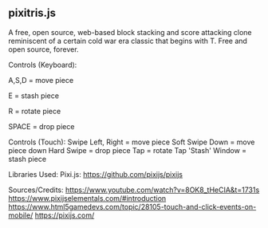 ## pixitris.js

A free, open source, web-based block stacking and score attacking clone reminiscent of a certain cold war era classic that begins with T.
Free and open source, forever.

Controls (Keyboard):

A,S,D = move piece

E = stash piece

R = rotate piece

SPACE = drop piece


Controls (Touch):
Swipe Left, Right = move piece
Soft Swipe Down = move piece down
Hard Swipe = drop piece
Tap = rotate
Tap 'Stash' Window = stash piece

Libraries Used:
  Pixi.js: https://github.com/pixijs/pixijs

Sources/Credits:
  https://www.youtube.com/watch?v=8OK8_tHeCIA&t=1731s
  https://www.pixijselementals.com/#introduction
  https://www.html5gamedevs.com/topic/28105-touch-and-click-events-on-mobile/
  https://pixijs.com/
